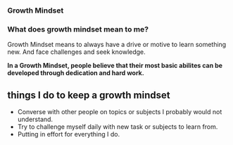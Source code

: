 ### Growth Mindset

### What does growth mindset mean to me?

Growth Mindset means to always have a drive or motive to learn something new.
And face challenges and seek knowledge.

**In a Growth Mindset, people believe that their most basic abilites can be developed through dedication and hard work.**

## things I do to keep a growth mindset

<ul>
<li>Converse with other people on topics or subjects I probably would not understand.</li>

<li>Try to challenge myself daily with new task or subjects to learn from.</li>

<li>Putting in effort for everything I do.</li>